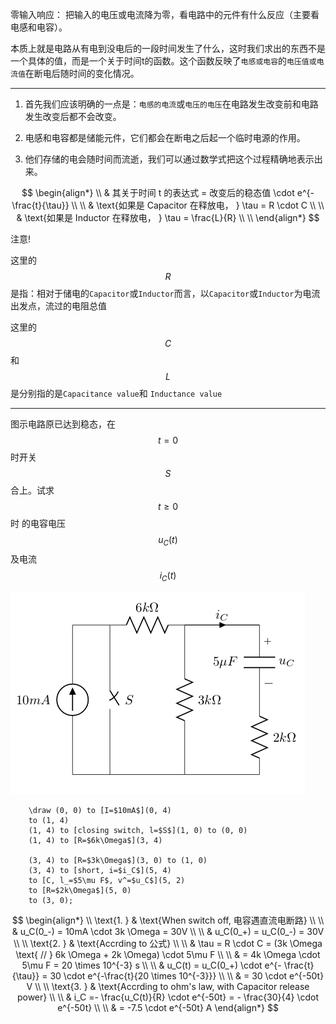 零输入响应： 把输入的电压或电流降为零，看电路中的元件有什么反应（主要看电感和电容）。

本质上就是电路从有电到没电后的一段时间发生了什么，这时我们求出的东西不是一个具体的值，而是一个关于时间t的函数。这个函数反映了`电感或电容`的`电压值或电流值`在断电后随时间的变化情况。
___

1. 首先我们应该明确的一点是：`电感的电流`或`电压的电压`在电路发生改变前和电路发生改变后都不会改变。

2. 电感和电容都是储能元件，它们都会在断电之后起一个临时电源的作用。

3. 他们存储的电会随时间而流逝，我们可以通过数学式把这个过程精确地表示出来。

$$
\begin{align*}
\\
& 其关于时间 t 的表达式 = 改变后的稳态值 \cdot e^{- \frac{t}{\tau}}
\\ \\
& \text{如果是 Capacitor 在释放电， } \tau = R \cdot C
\\ \\
& \text{如果是 Inductor 在释放电， } \tau = \frac{L}{R}
\\ \\
\end{align*}
$$

注意!

这里的 $$R$$ 是指：相对于储电的`Capacitor`或`Inductor`而言，以`Capacitor`或`Inductor`为电流出发点，流过的电阻总值

这里的 $$C$$ 和 $$L$$ 是分别指的是`Capacitance value`和 `Inductance value`

___

图示电路原已达到稳态，在 $$t=0$$ 时开关 $$S$$ 合上。试求 $$t \geq 0$$ 时 的电容电压 $$u_C(t)$$ 及电流 $$i_C(t)$$

![](/assets/Response_LingDianShuRu.png)

```
    \draw (0, 0) to [I=$10mA$](0, 4)
    to (1, 4)
    (1, 4) to [closing switch, l=$S$](1, 0) to (0, 0)
    (1, 4) to [R=$6k\Omega$](3, 4)
    
    (3, 4) to [R=$3k\Omega$](3, 0) to (1, 0)
    (3, 4) to [short, i=$i_C$](5, 4)
    to [C, l_=$5\mu F$, v^=$u_C$](5, 2)
    to [R=$2k\Omega$](5, 0)
    to (3, 0);
```

$$
\begin{align*}
\\
\text{1. } & \text{When switch off, 电容遇直流电断路}
\\ \\
& u_C(0_-) = 10mA \cdot 3k \Omega = 30V
\\ \\
& u_C(0_+) = u_C(0_-) = 30V
\\ \\
\text{2. } & \text{Accrding to 公式}
\\ \\
& \tau = R \cdot C = (3k \Omega \text{ // } 6k \Omega + 2k \Omega) \cdot 5\mu F 
\\ \\
& = 4k \Omega \cdot 5\mu F = 20 \times 10^{-3} s
\\ \\
& u_C(t) = u_C(0_+) \cdot e^{- \frac{t}{\tau}} = 30 \cdot e^{-\frac{t}{20 \times 10^{-3}}}
\\ \\
& = 30 \cdot e^{-50t} V
\\ \\
\text{3. } & \text{Accrding to ohm's law, with Capacitor release power}
\\ \\
& i_C =- \frac{u_C(t)}{R} \cdot e^{-50t} = - \frac{30}{4} \cdot e^{-50t}
\\ \\
& = -7.5 \cdot e^{-50t} A
\end{align*}
$$